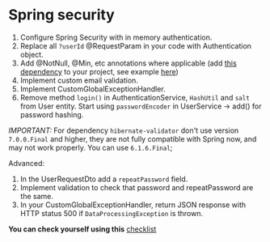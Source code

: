 # Spring security

1. Configure Spring Security with in memory authentication.
1. Replace all `?userId` @RequestParam in your code with Authentication object.
1. Add @NotNull, @Min, etc annotations where applicable
   (add [this dependency](https://mvnrepository.com/artifact/org.hibernate/hibernate-validator)
   to your project, see example [here](https://hibernate.org/validator/))
1. Implement custom email validation.
1. Implement CustomGlobalExceptionHandler.
1. Remove method `login()` in AuthenticationService, `HashUtil` and `salt` from User entity.
   Start using `passwordEncoder` in UserService -> add() for password hashing.
   
*IMPORTANT:*
For dependency `hibernate-validator` don't use version `7.0.0.Final` and higher, they are not 
fully compatible with Spring now, and may not work properly. You can use `6.1.6.Final`;

Advanced:
1. In the UserRequestDto add a `repeatPassword` field.
1. Implement validation to check that password and repeatPassword are the same.
1. In your CustomGlobalExceptionHandler, return JSON response with HTTP status 500
   if `DataProcessingException` is thrown.
   
__You can check yourself using this__ [checklist](https://mate-academy.github.io/jv-program-common-mistakes/java-spring/security/jv-spring-security-checklist)

